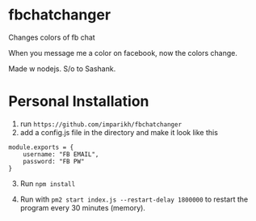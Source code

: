 # fbchatchanger
Changes colors of fb chat

When you message me a color on facebook, now the colors change.

Made w nodejs. S/o to Sashank.

# Personal Installation
1. run `https://github.com/imparikh/fbchatchanger`
2. add a config.js file in the directory and make it look like this
```
module.exports = {
    username: "FB EMAIL",
    password: "FB PW"
}
```
3. Run `npm install`

4. Run with `pm2 start index.js --restart-delay 1800000` to restart the program every 30 minutes (memory).
